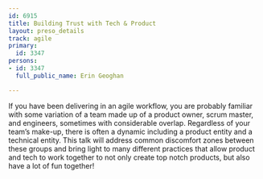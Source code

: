 ```yaml
---
id: 6915
title: Building Trust with Tech & Product
layout: preso_details
track: agile
primary:
  id: 3347
persons:
- id: 3347
  full_public_name: Erin Geoghan

---
```

If you have been delivering in an agile workflow, you are probably familiar with some variation of a team made up of a product owner, scrum master, and engineers, sometimes with considerable overlap. Regardless of your team’s make-up, there is often a dynamic including a product entity and a technical entity. This talk will address common discomfort zones between these groups and bring light to many different practices that allow product and tech to work together to not only create top notch products, but also have a lot of fun together!